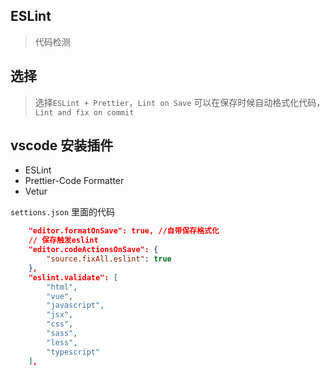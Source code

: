 ## ESLint

> 代码检测

## 选择

> 选择`ESLint + Prettier`，`Lint on Save` 可以在保存时候自动格式化代码，`Lint and fix on commit `

## vscode 安装插件

- ESLint
- Prettier-Code Formatter
- Vetur

`settions.json` 里面的代码

```json
    "editor.formatOnSave": true, //自带保存格式化
    // 保存触发eslint
    "editor.codeActionsOnSave": {
        "source.fixAll.eslint": true
    },
    "eslint.validate": [
        "html",
        "vue",
        "javascript",
        "jsx",
        "css",
        "sass",
        "less",
        "typescript"
    ],
```
